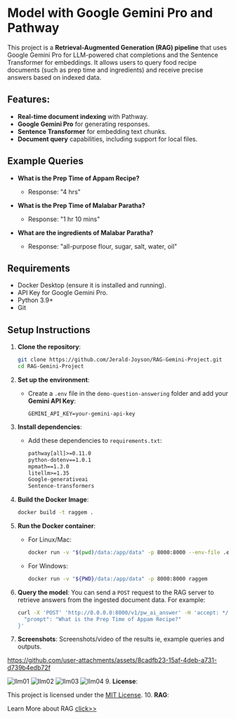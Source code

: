 # Model with Google Gemini Pro and Pathway

This project is a **Retrieval-Augmented Generation (RAG) pipeline** that uses Google Gemini Pro for LLM-powered chat completions and the Sentence Transformer for embeddings. It allows users to query food recipe documents (such as prep time and ingredients) and receive precise answers based on indexed data.

## Features:

- **Real-time document indexing** with Pathway.
- **Google Gemini Pro** for generating responses.
- **Sentence Transformer** for embedding text chunks.
- **Document query** capabilities, including support for local files.

## Example Queries

- **What is the Prep Time of Appam Recipe?**

  - Response: "4 hrs"
- **What is the Prep Time of Malabar Paratha?**

  - Response: "1 hr 10 mins"
- **What are the ingredients of Malabar Paratha?**

  - Response: "all-purpose flour, sugar, salt, water, oil"

## Requirements

- Docker Desktop (ensure it is installed and running).
- API Key for Google Gemini Pro.
- Python 3.9+
- Git

## Setup Instructions

1. **Clone the repository**:

   ```bash
   git clone https://github.com/Jerald-Joyson/RAG-Gemini-Project.git
   cd RAG-Gemini-Project
   ```
2. **Set up the environment**:

   - Create a `.env` file in the `demo-question-answering` folder and add your **Gemini API Key**:
     ```
     GEMINI_API_KEY=your-gemini-api-key
     ```
3. **Install dependencies**:

   - Add these dependencies to `requirements.txt`:
     ```txt
     pathway[all]>=0.11.0
     python-dotenv==1.0.1
     mpmath==1.3.0
     litellm>=1.35
     Google-generativeai
     Sentence-transformers
     ```
4. **Build the Docker Image**:

   ```bash
   docker build -t raggem .
   ```
5. **Run the Docker container**:

   - For Linux/Mac:

     ```bash
     docker run -v "$(pwd)/data:/app/data" -p 8000:8000 --env-file .env raggem
     ```
   - For Windows:

     ```bash
     docker run -v "${PWD}/data:/app/data" -p 8000:8000 raggem
     ```
6. **Query the model**:
   You can send a `POST` request to the RAG server to retrieve answers from the ingested document data. For example:

   ```bash
   curl -X 'POST' 'http://0.0.0.0:8000/v1/pw_ai_answer' -H 'accept: */*' -H 'Content-Type: application/json' -d '{
     "prompt": "What is the Prep Time of Appam Recipe?"
   }'
   ```
7. **Screenshots**:
   Screenshots/video of the results ie, example queries and outputs.

   

https://github.com/user-attachments/assets/8cadfb23-15af-4deb-a731-d739b4edb72f


   
   ![llm01](https://github.com/user-attachments/assets/fad0a071-064d-4e3c-a1d7-5fcd3e03eb74)
   ![llm02](https://github.com/user-attachments/assets/8a911223-53a9-42cf-aa6a-52878bdcfc9a)
   ![llm03](https://github.com/user-attachments/assets/cbc8212c-9680-42db-8752-1babef83c486)
   ![llm04](https://github.com/user-attachments/assets/039d44c6-ffa4-48f1-ace5-dfa08d67421a)
9. **License**:

   This project is licensed under the [MIT License](./LICENSE).
10. **RAG**:

   Learn More about RAG [click&gt;&gt;](/README2.md)
